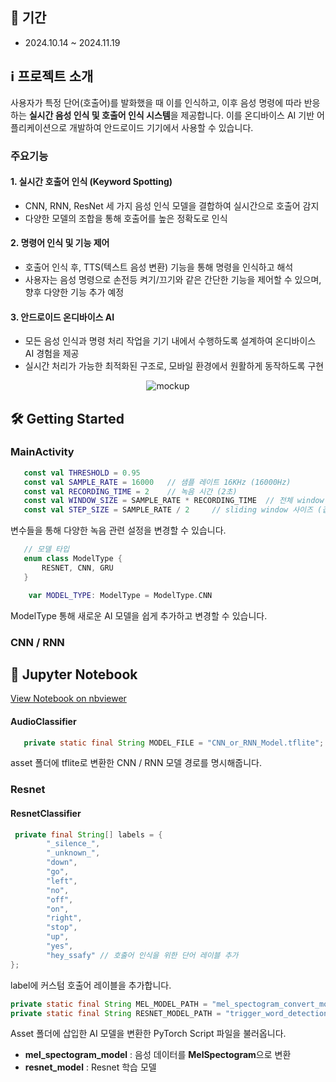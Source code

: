 
## 📅 기간

- 2024.10.14 ~ 2024.11.19

## ℹ 프로젝트 소개

사용자가 특정 단어(호출어)를 발화했을 때 이를 인식하고, 이후 음성 명령에 따라 반응하는 **실시간 음성 인식 및 호출어 인식 시스템**을 제공합니다. 이를 온디바이스 AI 기반 어플리케이션으로 개발하여 안드로이드 기기에서 사용할 수 있습니다.

### 주요기능
#### 1. 실시간 호출어 인식 (Keyword Spotting)
   - CNN, RNN, ResNet 세 가지 음성 인식 모델을 결합하여 실시간으로 호출어 감지
   - 다양한 모델의 조합을 통해 호출어를 높은 정확도로 인식

#### 2. 명령어 인식 및 기능 제어
   - 호출어 인식 후, TTS(텍스트 음성 변환) 기능을 통해 명령을 인식하고 해석
   - 사용자는 음성 명령으로 손전등 켜기/끄기와 같은 간단한 기능을 제어할 수 있으며, 향후 다양한 기능 추가 예정

#### 3. 안드로이드 온디바이스 AI
   - 모든 음성 인식과 명령 처리 작업을 기기 내에서 수행하도록 설계하여 온디바이스 AI 경험을 제공
   - 실시간 처리가 가능한 최적화된 구조로, 모바일 환경에서 원활하게 동작하도록 구현

<div align="center">
    <img src="/uploads/f8669126fdb1499810b9408b71a6d5f9/mockup.png" alt="mockup">
</div>

## 🛠 Getting Started

### MainActivity
```kotlin
   const val THRESHOLD = 0.95
   const val SAMPLE_RATE = 16000   // 샘플 레이트 16KHz (16000Hz)
   const val RECORDING_TIME = 2    // 녹음 시간 (2초)
   const val WINDOW_SIZE = SAMPLE_RATE * RECORDING_TIME  // 전체 window size
   const val STEP_SIZE = SAMPLE_RATE / 2     // sliding window 사이즈 (겹치는 구간)
```
변수들을 통해 다양한 녹음 관련 설정을 변경할 수 있습니다.

```kotlin
   // 모델 타입
   enum class ModelType {
       RESNET, CNN, GRU
   }

    var MODEL_TYPE: ModelType = ModelType.CNN
```
ModelType 통해 새로운 AI 모델을 쉽게 추가하고 변경할 수 있습니다.

### CNN / RNN

## 📘 Jupyter Notebook
[View Notebook on nbviewer](https://lab.ssafy.com/s11-final/S11P31S207/-/blob/develop/AI/CNN/CNN_WordTrigger_3Conv_AddDropOut_Model.ipynb)


#### AudioClassifier
```java
   private static final String MODEL_FILE = "CNN_or_RNN_Model.tflite";
```
asset 폴더에 tflite로 변환한 CNN / RNN 모델 경로를 명시해줍니다.

### Resnet
#### ResnetClassifier
```java
 private final String[] labels = {
        "_silence_", 
        "_unknown_",  
        "down",
        "go",
        "left",   
        "no",
        "off",
        "on",
        "right",
        "stop",
        "up",
        "yes",
        "hey_ssafy" // 호출어 인식을 위한 단어 레이블 추가
};
```
label에 커스텀 호출어 레이블을 추가합니다.

```java
private static final String MEL_MODEL_PATH = "mel_spectogram_convert_model.ptl";
private static final String RESNET_MODEL_PATH = "trigger_word_detection_model_with_ResNet.ptl";
```
Asset 폴더에 삽입한 AI 모델을 변환한 PyTorch Script 파일을 불러옵니다.

- **mel_spectogram_model** : 음성 데이터를 **MelSpectogram**으로 변환
- **resnet_model** : Resnet 학습 모델

